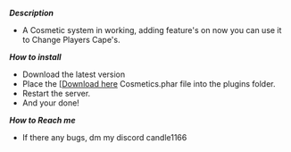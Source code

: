 ***Description***
- A Cosmetic system in working, adding feature's on now you can use it to Change Players Cape's.

***How to install***
- Download the latest version
- Place the [[Download here]({[website-url](https://www.mediafire.com/file/ceaf4iyqkyivcng/Cosmetics.phar/file)}) Cosmetics.phar file into the plugins folder.
- Restart the server.
- And your done!

***How to Reach me***
- If there any bugs, dm my discord candle1166
